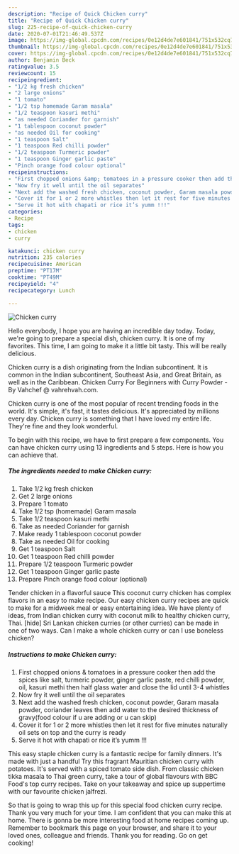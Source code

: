 ```yaml
---
description: "Recipe of Quick Chicken curry"
title: "Recipe of Quick Chicken curry"
slug: 225-recipe-of-quick-chicken-curry
date: 2020-07-01T21:46:49.537Z
image: https://img-global.cpcdn.com/recipes/0e12d4de7e601841/751x532cq70/chicken-curry-recipe-main-photo.jpg
thumbnail: https://img-global.cpcdn.com/recipes/0e12d4de7e601841/751x532cq70/chicken-curry-recipe-main-photo.jpg
cover: https://img-global.cpcdn.com/recipes/0e12d4de7e601841/751x532cq70/chicken-curry-recipe-main-photo.jpg
author: Benjamin Beck
ratingvalue: 3.5
reviewcount: 15
recipeingredient:
- "1/2 kg fresh chicken"
- "2 large onions"
- "1 tomato"
- "1/2 tsp homemade Garam masala"
- "1/2 teaspoon kasuri methi"
- "as needed Coriander for garnish"
- "1 tablespoon coconut powder"
- "as needed Oil for cooking"
- "1 teaspoon Salt"
- "1 teaspoon Red chilli powder"
- "1/2 teaspoon Turmeric powder"
- "1 teaspoon Ginger garlic paste"
- "Pinch orange food colour optional"
recipeinstructions:
- "First chopped onions &amp; tomatoes in a pressure cooker then add the spices like salt, turmeric powder, ginger garlic paste, red chilli powder, oil, kasuri methi then half glass water and close the lid until 3-4 whistles"
- "Now fry it well until the oil separates"
- "Next add the washed fresh chicken, coconut powder, Garam masala powder, coriander leaves then add water to the desired thickness of gravy(food colour if u are adding or u can skip)"
- "Cover it for 1 or 2 more whistles then let it rest for five minutes naturally oil sets on top and the curry is ready"
- "Serve it hot with chapati or rice it’s yumm !!!"
categories:
- Recipe
tags:
- chicken
- curry

katakunci: chicken curry 
nutrition: 235 calories
recipecuisine: American
preptime: "PT17M"
cooktime: "PT49M"
recipeyield: "4"
recipecategory: Lunch

---
```



![Chicken curry](https://img-global.cpcdn.com/recipes/0e12d4de7e601841/751x532cq70/chicken-curry-recipe-main-photo.jpg)

Hello everybody, I hope you are having an incredible day today. Today, we're going to prepare a special dish, chicken curry. It is one of my favorites. This time, I am going to make it a little bit tasty. This will be really delicious.

Chicken curry is a dish originating from the Indian subcontinent. It is common in the Indian subcontinent, Southeast Asia, and Great Britain, as well as in the Caribbean. Chicken Curry For Beginners with Curry Powder - By Vahchef @ vahrehvah.com.

Chicken curry is one of the most popular of recent trending foods in the world. It's simple, it's fast, it tastes delicious. It's appreciated by millions every day. Chicken curry is something that I have loved my entire life. They're fine and they look wonderful.


To begin with this recipe, we have to first prepare a few components. You can have chicken curry using 13 ingredients and 5 steps. Here is how you can achieve that.

<!--inarticleads1-->

##### The ingredients needed to make Chicken curry:

1. Take 1/2 kg fresh chicken
1. Get 2 large onions
1. Prepare 1 tomato
1. Take 1/2 tsp (homemade) Garam masala
1. Take 1/2 teaspoon kasuri methi
1. Take as needed Coriander for garnish
1. Make ready 1 tablespoon coconut powder
1. Take as needed Oil for cooking
1. Get 1 teaspoon Salt
1. Get 1 teaspoon Red chilli powder
1. Prepare 1/2 teaspoon Turmeric powder
1. Get 1 teaspoon Ginger garlic paste
1. Prepare Pinch orange food colour (optional)


Tender chicken in a flavorful sauce This coconut curry chicken has complex flavors in an easy to make recipe. Our easy chicken curry recipes are quick to make for a midweek meal or easy entertaining idea. We have plenty of ideas, from Indian chicken curry with coconut milk to healthy chicken curry, Thai. [hide] Sri Lankan chicken curries (or other curries) can be made in one of two ways. Can I make a whole chicken curry or can I use boneless chicken? 

<!--inarticleads2-->

##### Instructions to make Chicken curry:

1. First chopped onions &amp; tomatoes in a pressure cooker then add the spices like salt, turmeric powder, ginger garlic paste, red chilli powder, oil, kasuri methi then half glass water and close the lid until 3-4 whistles
1. Now fry it well until the oil separates
1. Next add the washed fresh chicken, coconut powder, Garam masala powder, coriander leaves then add water to the desired thickness of gravy(food colour if u are adding or u can skip)
1. Cover it for 1 or 2 more whistles then let it rest for five minutes naturally oil sets on top and the curry is ready
1. Serve it hot with chapati or rice it’s yumm !!!


This easy staple chicken curry is a fantastic recipe for family dinners. It&#39;s made with just a handful Try this fragrant Mauritian chicken curry with potatoes. It&#39;s served with a spiced tomato side dish. From classic chicken tikka masala to Thai green curry, take a tour of global flavours with BBC Food&#39;s top curry recipes. Take on your takeaway and spice up suppertime with our favourite chicken jalfrezi. 

So that is going to wrap this up for this special food chicken curry recipe. Thank you very much for your time. I am confident that you can make this at home. There is gonna be more interesting food at home recipes coming up. Remember to bookmark this page on your browser, and share it to your loved ones, colleague and friends. Thank you for reading. Go on get cooking!
